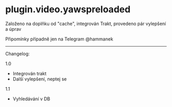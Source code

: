 # plugin.video.yawspreloaded

Založeno na doplňku od "cache", integrován Trakt, provedeno pár vylepšení a úprav

Připomínky případně jen na Telegram @hammanek

------------------------------------------

Changelog:

1.0
- Integrován trakt
- Další vylepšení, neptej se

1.1
- Vyhledávání v DB
